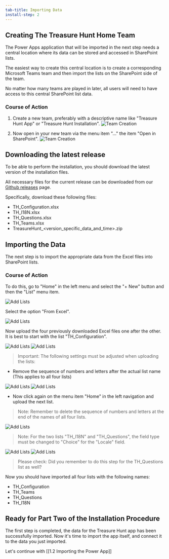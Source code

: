 ```yaml
---
tab-title: Importing Data
install-step: 2
---
```

## Creating The Treasure Hunt Home Team
The Power Apps application that will be imported in the next step needs a central location where its data can be stored and accessed in SharePoint lists.

The easiest way to create this central location is to create a corresponding Microsoft Teams team and then import the lists on the SharePoint side of the team.

No matter how many teams are played in later, all users will need to have access to this central SharePoint list data.

### Course of Action

1. Create a new team, preferably with a descriptive name like "Treasure Hunt App" or "Treasure Hunt Installation".
![Team Creation](./img/1_Create_a_Team.png)

2. Now open in your new team via the menu item "..." the item "Open in SharePoint".
![Team Creation](./img/3_Open_in_SharePoint.png)

## Downloading the latest release

To be able to perform the installation, you should download the latest version of the installation files.

All necessary files for the current release can be downloaded from our [Github releases](https://github.com/netmedianer-GmbH/treasure-hunt/releases) page.

Specifically, download these following files:

* TH_Configuration.xlsx
* TH_I18N.xlsx
* TH_Questions.xlsx
* TH_Teams.xlsx
* TreasureHunt_<version_specific_data_and_time>.zip

## Importing the Data
The next step is to import the appropriate data from the Excel files into SharePoint lists.

### Course of Action
To do this, go to "Home" in the left menu and select the "+ New" button and then the "List" menu item. 

![Add Lists](./img/4_Add_new_list.png)

Select the option "From Excel".

![Add Lists](./img/5_List_from_Excel.png)

 Now upload the four previously downloaded Excel files one after the other.
It is best to start with the list "TH_Configuration". 

![Add Lists](./img/6_Upload_file.png) 
![Add Lists](./img/7_Import_Lists.png)

> Important: The following settings must be adjusted when uploading the lists:

* Remove the sequence of numbers and letters after the actual list name (This applies to all four lists)
  
![Add Lists](./img/8_Delete_name.png)
![Add Lists](./img/9_Change_Name.png)

* Now click again on the menu item "Home" in the left navigation and upload the next list.

> Note: Remember to delete the sequence of numbers and letters at the end of the names of all four lists.

![Add Lists](./img/10_Back_to_home.png)

> Note: For the two lists "TH_I18N" and "TH_Questions", the field type must be changed to "Choice" for the "Locale" field.

![Add Lists](./img/11_ListI18N_Local.png)
![Add Lists](./img/12_ListI18N_Local_Choice.png)

> Please check: Did you remember to do this step for the TH_Questions list as well?

Now you should have imported all four lists with the following names:

* TH_Configuration
* TH_Teams
* TH_Questions
* TH_I18N

## Ready for Part Two of the Installation Procedure
The first step is completed, the data for the Treasure Hunt app has been successfully imported.
Now it's time to import the app itself, and connect it to the data you just imported.

Let's continue with [[1.2   Importing the Power App]]
